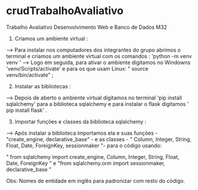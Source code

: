 # crudTrabalhoAvaliativo

Trabalho Avaliativo Desenvolvimento Web e Banco de Dados M32

1. Criamos um ambiente virtual :

--> Para instalar nos computadores dos integrantes do grupo abrimos o terminal e criamos um ambiente virtual com os comandos : 'python -m venv venv ' 
--> Logo em seguida, para ativar o ambiente digitamos no Windowns 'venv/Scripts/activate' e para os que usam Linux: " source venv/bin/activate" ;

2. Instalar as bibliotecas :

--> Depois de aberto o ambiente virtual digitamos no terminal 'pip install sqlalchemy'  para a biblioteca sqlalchemy e para instalar o flask digitamos ' pip install flask' .

3. Importar funções e classes da biblioteca sqlalchemy :

--> Após  instalar a biblioteca importamos ela e suas funções - "create_engine,  declarative_base" - e as classes - " Column, Integer, String, Float, Date, ForeignKey, sessionmaker "- para o código usando: 

" from sqlalchemy import create_engine, Column, Integer, String, Float, Date, ForeignKey " e 
"from sqlalchemy.orm import sessionmaker, declarative_base "



Obs: Nomes de entidade em inglês para padronizar com resto do código.